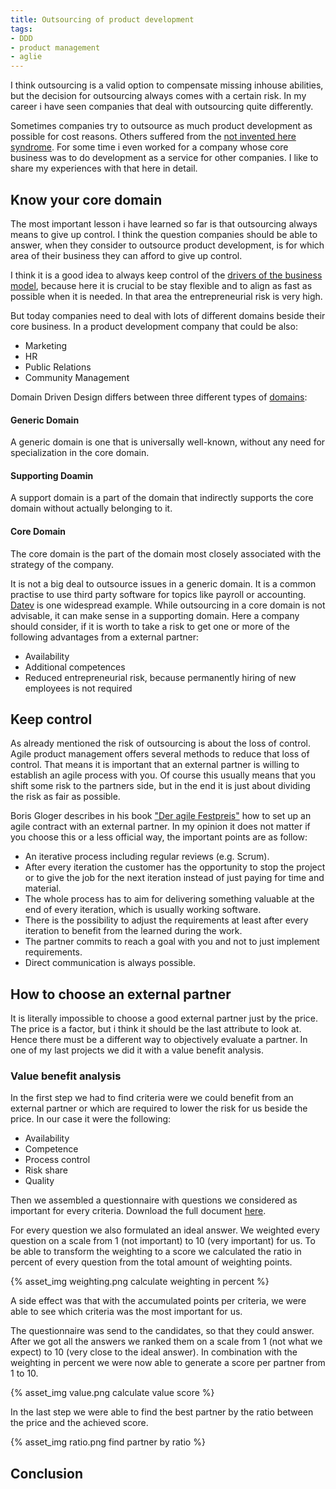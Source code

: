 ```yaml
---
title: Outsourcing of product development
tags:
- DDD
- product management
- aglie
---
```

I think outsourcing is a valid option to compensate missing inhouse abilities, but the decision for outsourcing always comes with a certain risk. In my career i have seen companies that deal with outsourcing quite differently. 
<!-- more -->

Sometimes companies try to outsource as much product development as possible for cost reasons. Others suffered from the [not invented here syndrome](https://en.wikipedia.org/wiki/Not_invented_here). For some time i even worked for a company whose core business was to do development as a service for other companies. I like to share my experiences with that here in detail.    

## Know your core domain
The most important lesson i have learned so far is that outsourcing always means to give up control. I think the question companies should be able to answer, when they consider to outsource product development, is for which area of their business they can afford to give up control.
 
I think it is a good idea to always keep control of the [drivers of the business model](http://www.startuplessonslearned.com/2008/09/three-drivers-of-growth-for-your.html), because here it is crucial to be stay flexible and to align as fast as possible when it is needed. In that area the entrepreneurial risk is very high. 

But today companies need to deal with lots of different domains beside their core business. In a product development company that could be also:

- Marketing
- HR
- Public Relations
- Community Management

Domain Driven Design differs between three different types of [domains](http://blog.zenmodeler.com/enterprise-design/2012/05/29/domain-driven-design-distillation-support-generic-and-core-domain.html):  

#### Generic Domain
 A generic domain is one that is universally well-known, without any need for specialization in the core domain.

#### Supporting Doamin 
A support domain is a part of the domain that indirectly supports the core domain without actually belonging to it.

#### Core Domain 
The core domain is the part of the domain most closely associated with the strategy of the company.

It is not a big deal to outsource issues in a generic domain. It is a common practise to use third party software for topics like payroll or accounting. [Datev](https://www.datev.com) is one widespread example. While outsourcing in a core domain is not advisable, it can make sense in a supporting domain. Here a company should consider, if it is worth to take a risk to get one or more of the following advantages from a external partner:

- Availability
- Additional competences
- Reduced entrepreneurial risk, because permanently hiring of new employees is not required    

## Keep control
As already mentioned the risk of outsourcing is about the loss of control. Agile product management offers several methods to reduce that loss of control. That means it is important that an external partner is willing to establish an agile process with you. Of course this usually means that you shift some risk to the partners side, but in the end it is just about dividing the risk as fair as possible.  

Boris Gloger describes in his book ["Der agile Festpreis"](https://www.amazon.de/agile-Festpreis-Leitfaden-erfolgreiche-Projekt-Verträge/dp/3446432264) how to set up an agile contract with an external partner. In my opinion it does not matter if you choose this or a less official way, the important points are as follow:

- An iterative process including regular reviews (e.g. Scrum).
- After every iteration the customer has the opportunity to stop the project or to give the job for the next iteration instead of just paying for time and material. 
- The whole process has to aim for delivering something valuable at the end of every iteration, which is usually working software.
- There is the possibility to adjust the requirements at least after every iteration to benefit from the learned during the work.
- The partner commits to reach a goal with you and not to just implement requirements.
- Direct communication is always possible.

## How to choose an external partner
It is literally impossible to choose a good external partner just by the price. The price is a factor, but i think it should be the last attribute to look at. Hence there must be a different way to objectively evaluate a partner. In one of my last projects we did it with a value benefit analysis.

### Value benefit analysis
In the first step we had to find criteria were we could benefit from an external partner or which are required to lower the risk for us beside the price. In our case it were the following: 

- Availability
- Competence
- Process control
- Risk share
- Quality

Then we assembled a questionnaire with questions we considered as important for every criteria. Download the full document [here](./questionnaire.xlsx).

For every question we also formulated an ideal answer. We weighted every question on a scale from 1 (not important) to 10 (very important) for us. To be able to transform the weighting to a score we calculated the ratio in percent of every question from the total amount of weighting points.

{% asset_img weighting.png calculate weighting in percent %}

A side effect was that with the accumulated points per criteria, we were able to see which criteria was the most important for us. 
 
The questionnaire was send to the candidates, so that they could answer. After we got all the answers we ranked them on a scale from 1 (not what we expect) to 10 (very close to the ideal answer). In combination with the weighting in percent we were now able to generate a score per partner from 1 to 10.

{% asset_img value.png calculate value score %}

In the last step we were able to find the best partner by the ratio between the price and the achieved score.

{% asset_img ratio.png find partner by ratio %}

## Conclusion 
